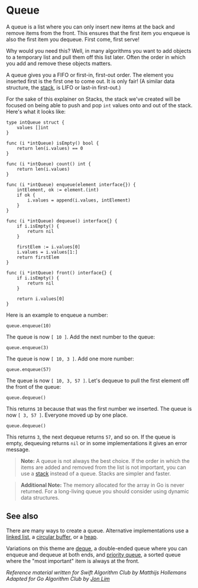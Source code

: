 # Queue

A queue is a list where you can only insert new items at the back and remove items from the front. This ensures that the first item you enqueue is also the first item you dequeue. First come, first serve!

Why would you need this? Well, in many algorithms you want to add objects to a temporary list and pull them off this list later. Often the order in which you add and remove these objects matters.

A queue gives you a FIFO or first-in, first-out order. The element you inserted first is the first one to come out. It is only fair! (A similar data structure, the [stack](../Stack/), is LIFO or last-in first-out.)

For the sake of this explainer on Stacks, the stack we've created will be focused on being able to push and pop `int` values onto and out of the stack. Here's what it looks like:

```golang
type intQueue struct {
	values []int
}

func (i *intQueue) isEmpty() bool {
	return len(i.values) == 0
}

func (i *intQueue) count() int {
	return len(i.values)
}

func (i *intQueue) enqueue(element interface{}) {
	intElement, ok := element.(int)
	if ok {
		i.values = append(i.values, intElement)
	}
}

func (i *intQueue) dequeue() interface{} {
	if i.isEmpty() {
		return nil
	}

	firstElem := i.values[0]
	i.values = i.values[1:]
	return firstElem
}

func (i *intQueue) front() interface{} {
	if i.isEmpty() {
		return nil
	}

	return i.values[0]
}
```

Here is an example to enqueue a number:

```golang
queue.enqueue(10)
```

The queue is now `[ 10 ]`. Add the next number to the queue:

```golang
queue.enqueue(3)
```

The queue is now `[ 10, 3 ]`. Add one more number:

```golang
queue.enqueue(57)
```

The queue is now `[ 10, 3, 57 ]`. Let's dequeue to pull the first element off the front of the queue:

```golang
queue.dequeue()
```

This returns `10` because that was the first number we inserted. The queue is now `[ 3, 57 ]`. Everyone moved up by one place.

```golang
queue.dequeue()
```

This returns `3`, the next dequeue returns `57`, and so on. If the queue is empty, dequeuing returns `nil` or in some implementations it gives an error message.

> **Note:** A queue is not always the best choice. If the order in which the items are added and removed from the list is not important, you can use a [stack](../Stack/) instead of a queue. Stacks are simpler and faster.

> **Additional Note:** The memory allocated for the array in Go is never returned. For a long-living queue you should consider using dynamic data structures.

## See also

There are many ways to create a queue. Alternative implementations use a [linked list](../Linked-List/), a [circular buffer](../Ring-Buffer/), or a [heap](../Heap/). 

Variations on this theme are [deque](../Deque/), a double-ended queue where you can enqueue and dequeue at both ends, and [priority queue](../Priority-Queue/), a sorted queue where the "most important" item is always at the front.

*Reference material written for Swift Algorithm Club by Matthijs Hollemans*
*Adapted for Go Algorithm Club by [Jon Lim](https://github.com/JonLim)*